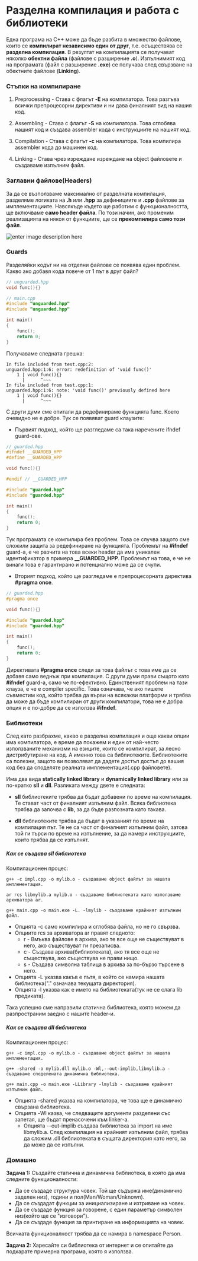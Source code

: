 <h1>Разделна компилация и работа с библиотеки</h1>

Една програма на С++ може да бъде разбита в множество файлове, които се **компилират независимо един от друг**, т.е. осъществява се **разделна компилация**. В резултат на компилацията се получават няколко **обектни файла** (файлове с разширение **.o**). Изпълнимият код на програмата (файл с разширение **.ехе**) се получава след свързване на обектните файлове (**Linking**).

<h3>Стъпки на компилиране</h3>

1. Preprocessing - Става с флагът **-E** на компилатора. Това разгъва всички препроцесорни директиви и ни дава финалният вид на нашия код.

2. Assembling - Става с флагът **-S** на компилатора. Това сглобява нашият код и създава assembler кода с инструкциите на нашият код.

3. Compilation - Става с флагът **-c** на компилатора. Това компилира assembler кода до машинен код.

4. Linking - Става чрез изреждане изреждане на object файловете и създаваме изпълним файл.


<h3>Заглавни файлове(Headers)</h3>

За да се възползваме максимално от разделната компилация, разделяме логиката на **.h** или **.hpp** за дефинициите и **.cpp** файлове за имплементациите. Навсякъде където ще работим с функционалността, ще включваме **само header файла**. По този начин, ако променим реализацията на някоя от функциите, ще се **прекомпилира само този файл**.

![enter image description here](https://i.ibb.co/N9RnMHv/sss.png)

<h3>Guards</h3>

Разделяйки кодът ни на отделни файлове се появява един проблем. Какво ако добавя кода повече от 1 път в друг файл?

```c++
// unguarded.hpp
void func(){}
```

```c++
// main.cpp
#include "unguarded.hpp"
#include "unguarded.hpp"

int main()
{
    func();
    return 0;
}
```

Получаваме следната грешка:

```
In file included from test.cpp:2:
unguarded.hpp:1:6: error: redefinition of 'void func()'
    1 | void func(){}
      |      ^~~~
In file included from test.cpp:1:
unguarded.hpp:1:6: note: 'void func()' previously defined here
    1 | void func(){}
      |      ^~~~
```

С други думи сме опитали да редефинираме функцията func. Което очевидно не е добре. Тук се появяват guard клаузите:

- Първият подход, който ще разгледаме са така наречените ifndef guard-ове.

```c++
// guarded.hpp
#ifndef __GUARDED_HPP
#define __GUARDED_HPP

void func(){}

#endif // __GUARDED_HPP
```

```c++
#include "guarded.hpp"
#include "guarded.hpp"

int main()
{
    func();
    return 0;
}
```

Тук програмата се компилира без проблем. Това се случва защото сме сложили защита за редефиниране на функцията. Проблемът на **#ifndef** guard-а, е че разчита на това всеки header да има уникален идентификатор в примера **__GUARDED_HPP**. Проблемът на това, е че не винаги това е гарантирано и потенциално може да се счупи.

- Вторият подход, който ще разгледаме е препроцесорната директива **#pragma once**.

```c++
// guarded.hpp
#pragma once

void func(){}
```

```c++
#include "guarded.hpp"
#include "guarded.hpp"

int main()
{
    func();
    return 0;
}
```

Директивата **#pragma once** следи за това файлът с това име да се добавя само веднъж при компилация. С други думи прави същото като **#ifndef** guard-а, само че по-ефективно. Единственият проблем на тази клауза, е че е compiler specific. Това означава, че ако пишете съвместим код, който трябва да върви на всякакви платформи и трябва да може да бъде компилиран от други компилатори, това не е добра опция и е по-добре да се използва **#ifndef**.

<h3>Библиотеки</h3>

След като разбрахме, какво е разделна компилация и още какви опции има компилатора, е време да покажем и един от най-често използваните механизми на езиците, които се компилират, за лесно дистрибутиране на код. А именно това са библиотеките. Библиотеките са полезни, защото ви позволяват да дадете достъп достъп до вашия код без да споделяте реалната имплементация(.cpp файловете).

Има два вида **statically linked library** и **dynamically linked library** или за по-кратко **sll** и **dll**. Разликата между двете е следната:

- **sll** библиотеките трябва да бъдат добавени по време на компилация. Те стават част от финалният изпълним файл. Всяка библиотека трябва да започва с **lib**, за да бъде разпозната като такава.

- **dll** библиотеките трябва да бъдат в указаният по време на компилация път. Те не са част от финалният изпълним файл, затова той ги търси по време на изпълнение, за да намери инструкциите, които трябва да се изпълнят.

<h5>Как се създава sll библиотека</h5>

Компилационен процес:

```
g++ -c impl.cpp -o mylib.o - създаваме object файлът за нашата имплементация.

ar rcs libmylib.a mylib.o - създаваме библиотеката като използваме архиватора ar.

g++ main.cpp -o main.exe -L. -lmylib - създаваме крайният изпълним файл.
```

- Опцията -c само компилира и сглобява файла, но не го свързва.
- Опциите rcs за архиватора ar правят следното:
    - r - Вмъква файлове в архива, ако те все още не съществуват в него, ако съществуват ги презаписва.
    - c - Създава архива(библиотеката), ако тя все още не съществува, ако съществува не прави нищо.
    - s - Създава символна таблица в архива за по-бързо търсене в него.
- Опцията -L указва какъв е пътя, в който се намира нашата библиотека("." означава текущата директория).
- Опцията -l указва как е името на библиотеката(тук не се слага lib предиката).

Така успешно сме направили статична библиотека, която можем да разпространим заедно с нашите header-и.

<h5>Как се създава dll библиотека</h5>

Компилационен процес:

```
g++ -c impl.cpp -o mylib.o - създаваме object файлът за нашата имплементация.

g++ -shared -o mylib.dll mylib.o -Wl,--out-implib,libmylib.a - създаваме споделената динамична библиотека.

g++ main.cpp -o main.exe -LLibrary -lmylib - създаваме крайният изпълним файл.
```

- Опцията -shared указва на компилатора, че това ще е динамично свързана библиотека.
- Опцията -Wl казва, че следващите аргументи разделени със запетая, ще бъдат пренасочени към linker-а.
    - Опцията --out-implib създава библиотека за import на име libmylib.a.
След компилация на крайният изпълним файл, трябва да сложим .dll библиотеката в същата директория като него, за да може да се изпълни.

<h3>Домашно</h3>

**Задача 1:** Създайте статична и динамична библиотека, в която да има следните функционалности:

- Да се създаде структура човек. Той ще съдържа име(динамично заделен низ), години и пол(Man/Woman/Unknown).
- Да се създадат функции за инициализиране и изтриване на човек.
- Да се създаде функция за говорене, с един параметър символен низ(който ще се "изговори").
- Да се създаде функция за принтиране на информацията на човек.

Всичката функционалност трябва да се намира в namespace Person.

**Задача 2:** Харесайте си библиотека от интернет и се опитайте да подкарате примерна програма, която я използва.